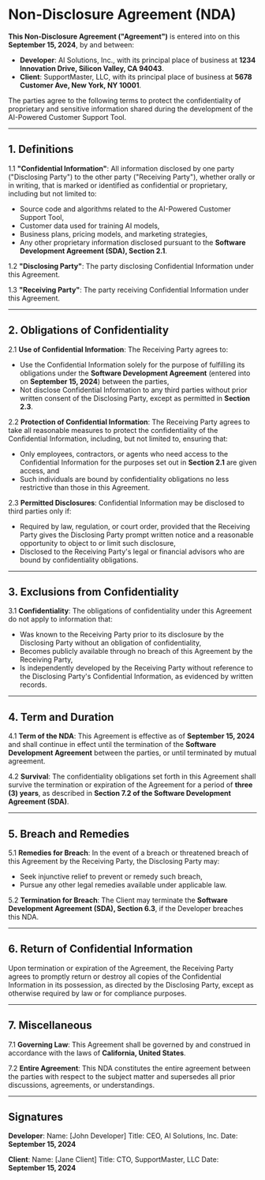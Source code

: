 # Non-Disclosure Agreement (NDA)

**This Non-Disclosure Agreement ("Agreement")** is entered into on this **September 15, 2024**, by and between:

- **Developer**: AI Solutions, Inc., with its principal place of business at **1234 Innovation Drive, Silicon Valley, CA 94043**.
- **Client**: SupportMaster, LLC, with its principal place of business at **5678 Customer Ave, New York, NY 10001**.

The parties agree to the following terms to protect the confidentiality of proprietary and sensitive information shared during the development of the AI-Powered Customer Support Tool.

---

## 1. **Definitions**

1.1 **"Confidential Information"**:
All information disclosed by one party ("Disclosing Party") to the other party ("Receiving Party"), whether orally or in writing, that is marked or identified as confidential or proprietary, including but not limited to:
- Source code and algorithms related to the AI-Powered Customer Support Tool,
- Customer data used for training AI models,
- Business plans, pricing models, and marketing strategies,
- Any other proprietary information disclosed pursuant to the **Software Development Agreement (SDA), Section 2.1**.

1.2 **"Disclosing Party"**:
The party disclosing Confidential Information under this Agreement.

1.3 **"Receiving Party"**:
The party receiving Confidential Information under this Agreement.

---

## 2. **Obligations of Confidentiality**

2.1 **Use of Confidential Information**:
The Receiving Party agrees to:
- Use the Confidential Information solely for the purpose of fulfilling its obligations under the **Software Development Agreement** (entered into on **September 15, 2024**) between the parties,
- Not disclose Confidential Information to any third parties without prior written consent of the Disclosing Party, except as permitted in **Section 2.3**.

2.2 **Protection of Confidential Information**:
The Receiving Party agrees to take all reasonable measures to protect the confidentiality of the Confidential Information, including, but not limited to, ensuring that:
- Only employees, contractors, or agents who need access to the Confidential Information for the purposes set out in **Section 2.1** are given access, and
- Such individuals are bound by confidentiality obligations no less restrictive than those in this Agreement.

2.3 **Permitted Disclosures**:
Confidential Information may be disclosed to third parties only if:
- Required by law, regulation, or court order, provided that the Receiving Party gives the Disclosing Party prompt written notice and a reasonable opportunity to object to or limit such disclosure,
- Disclosed to the Receiving Party's legal or financial advisors who are bound by confidentiality obligations.

---

## 3. **Exclusions from Confidentiality**

3.1 **Confidentiality**:
The obligations of confidentiality under this Agreement do not apply to information that:
- Was known to the Receiving Party prior to its disclosure by the Disclosing Party without an obligation of confidentiality,
- Becomes publicly available through no breach of this Agreement by the Receiving Party,
- Is independently developed by the Receiving Party without reference to the Disclosing Party's Confidential Information, as evidenced by written records.

---

## 4. **Term and Duration**

4.1 **Term of the NDA**:
This Agreement is effective as of **September 15, 2024** and shall continue in effect until the termination of the **Software Development Agreement** between the parties, or until terminated by mutual agreement.

4.2 **Survival**:
The confidentiality obligations set forth in this Agreement shall survive the termination or expiration of the Agreement for a period of **three (3) years**, as described in **Section 7.2 of the Software Development Agreement (SDA)**.

---

## 5. **Breach and Remedies**

5.1 **Remedies for Breach**:
In the event of a breach or threatened breach of this Agreement by the Receiving Party, the Disclosing Party may:
- Seek injunctive relief to prevent or remedy such breach,
- Pursue any other legal remedies available under applicable law.

5.2 **Termination for Breach**:
The Client may terminate the **Software Development Agreement (SDA), Section 6.3**, if the Developer breaches this NDA.

---

## 6. **Return of Confidential Information**

Upon termination or expiration of the Agreement, the Receiving Party agrees to promptly return or destroy all copies of the Confidential Information in its possession, as directed by the Disclosing Party, except as otherwise required by law or for compliance purposes.

---

## 7. **Miscellaneous**

7.1 **Governing Law**:
This Agreement shall be governed by and construed in accordance with the laws of **California, United States**.

7.2 **Entire Agreement**:
This NDA constitutes the entire agreement between the parties with respect to the subject matter and supersedes all prior discussions, agreements, or understandings.

---

## Signatures

**Developer**:
Name: [John Developer]
Title: CEO, AI Solutions, Inc.
Date: **September 15, 2024**

**Client**:
Name: [Jane Client]
Title: CTO, SupportMaster, LLC
Date: **September 15, 2024**

